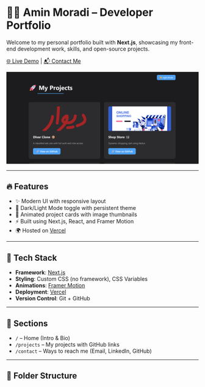 # 🧑‍💻 Amin Moradi – Developer Portfolio

Welcome to my personal portfolio built with **Next.js**, showcasing my front-end development work, skills, and open-source projects.

[🌐 Live Demo](https://aminmoradi.vercel.app) | [📬 Contact Me](mailto:aminmoradisaki13@gmail.com)


![Portfolio Preview](https://raw.githubusercontent.com/AminMoradi1/my-portfolio/main/%D8%AA%D8%B5%D9%88%DB%8C%D8%B1%20%D8%B5%D9%81%D8%AD%D9%87%202025-06-29%20154740.png)


---

## 🔥 Features

- ✨ Modern UI with responsive layout
- 🌙 Dark/Light Mode toggle with persistent theme
- 📸 Animated project cards with image thumbnails
- ⚡ Built using Next.js, React, and Framer Motion
- 🌍 Hosted on [Vercel](https://vercel.com)

---

## 🚀 Tech Stack

- **Framework**: [Next.js](https://nextjs.org/)
- **Styling**: Custom CSS (no framework), CSS Variables
- **Animations**: [Framer Motion](https://www.framer.com/motion/)
- **Deployment**: [Vercel](https://vercel.com/)
- **Version Control**: Git + GitHub

---

## 🧩 Sections

- `/` – Home (Intro & Bio)
- `/projects` – My projects with GitHub links
- `/contact` – Ways to reach me (Email, LinkedIn, GitHub)

---

## 📂 Folder Structure



